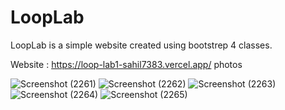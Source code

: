 # LoopLab
LoopLab is a simple website created using bootstrep 4 classes.

Website : https://loop-lab1-sahil7383.vercel.app/
photos

![Screenshot (2261)](https://user-images.githubusercontent.com/79010142/132498146-7d896539-bf5a-4108-8472-e0eb0afbddfc.png)
![Screenshot (2262)](https://user-images.githubusercontent.com/79010142/132498152-c8986738-ca4d-4e8f-b791-f3d6031cac19.png)
![Screenshot (2263)](https://user-images.githubusercontent.com/79010142/132498154-cdea249b-4a16-46fe-ac84-f2c622f662e9.png)
![Screenshot (2264)](https://user-images.githubusercontent.com/79010142/132498155-302309cc-aec1-4dc9-a60b-1794b9a35233.png)
![Screenshot (2265)](https://user-images.githubusercontent.com/79010142/132498156-ab41617a-42b7-48c1-8a68-4c2ad6780aa3.png)

